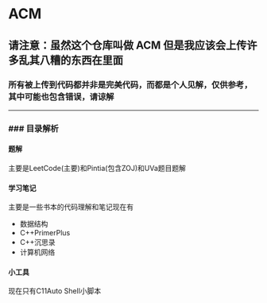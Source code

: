 # ACM

## 请注意：虽然这个仓库叫做 ACM 但是我应该会上传许多乱其八糟的东西在里面

### 所有被上传到代码都并非是完美代码，而都是个人见解，仅供参考，其中可能也包含错误，请谅解

---

### ### 目录解析

#### 题解

主要是LeetCode(主要)和Pintia(包含ZOJ)和UVa题目题解

#### 学习笔记

主要是一些书本的代码理解和笔记现在有

* 数据结构
* C++PrimerPlus
* C++沉思录
* 计算机网络

#### 小工具

现在只有C11Auto Shell小脚本

